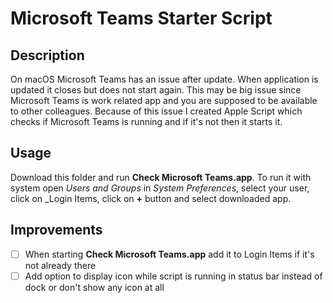 # Microsoft Teams Starter Script

## Description
On macOS Microsoft Teams has an issue after update. When application is updated it closes but does not start again. This may be big issue since Microsoft Teams is work related app and you are supposed to be available to other colleagues. Because of this issue I created Apple Script which checks if Microsoft Teams is running and if it's not then it starts it.

## Usage
Download this folder and run **Check Microsoft Teams.app**. 
To run it with system open _Users and Groups_ in _System Preferences_, select your user, click on _Login Items, click on **+** button and select downloaded app.

## Improvements
- [ ] When starting **Check Microsoft Teams.app** add it to Login Items if it's not already there
- [ ] Add option to display icon while script is running in status bar instead of dock or don't show any icon at all